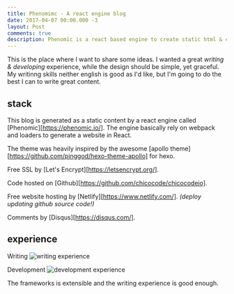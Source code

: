 ```yaml
---
title: Phenomimc - A react engine blog
date: 2017-04-07 00:00.000 -3
layout: Post
comments: true
description: Phenomic is a react based engine to create static html & css content. Basically rely on webpack and loaders to generate a website in React. Other tools like that integrate the stack are Let's encrypt, github, netlify and disqus
---
```


This is the place where I want to share some ideas. I wanted a great _writing & developing_ experience, while the design should be simple, yet graceful. My writinng skills neither english is good as I'd like, but I'm going to do the best I can to write great content.

## stack 

This blog is generated as a static content by a react engine called [Phenomic][https://phenomic.io/]. The engine basically rely on webpack and loaders to generate a website in React.

The theme was heavily inspired by the awesome [apollo theme][https://github.com/pinggod/hexo-theme-apollo] for hexo.

Free SSL by [Let's Encrypt][https://letsencrypt.org/].

Code hosted on [Github][https://github.com/chicocode/chicocodeio].

Free website hosting by [Netlify][https://www.netlify.com/]. _(deploy updating github source code!)_

Comments by [Disqus][https://disqus.com/].

## experience

Writing
![writing experience](/assets/write.gif)

Development
![development experience](/assets/dev.gif)

The frameworks is extensible and the writing experience is good enough.